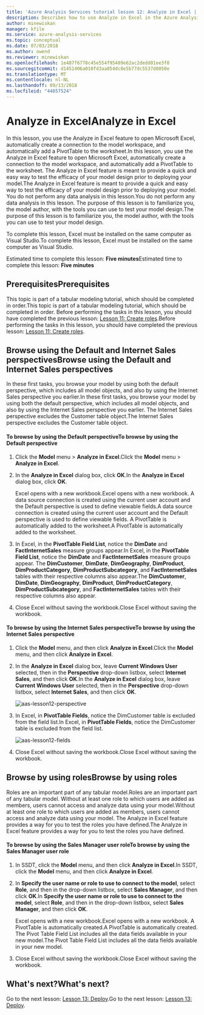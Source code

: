 ```yaml
---
title: 'Azure Analysis Services tutorial lesson 12: Analyze in Excel | Microsoft Docs'
description: Describes how to use Analyze in Excel in the Azure Analysis Services tutorial project.
author: minewiskan
manager: kfile
ms.service: azure-analysis-services
ms.topic: conceptual
ms.date: 07/03/2018
ms.author: owend
ms.reviewer: minewiskan
ms.openlocfilehash: 1e487f6778c45e554f95489e62ac2dedd01ee3f0
ms.sourcegitcommit: d1451406a010fd3aa854dc8e5b77dc5537d8050e
ms.translationtype: MT
ms.contentlocale: nl-NL
ms.lasthandoff: 09/13/2018
ms.locfileid: "44857524"
---
```

# <a name="analyze-in-excel"></a><span data-ttu-id="ee378-103">Analyze in Excel</span><span class="sxs-lookup"><span data-stu-id="ee378-103">Analyze in Excel</span></span>

<span data-ttu-id="ee378-104">In this lesson, you use the Analyze in Excel feature to open Microsoft Excel, automatically create a connection to the model workspace, and automatically add a PivotTable to the worksheet.</span><span class="sxs-lookup"><span data-stu-id="ee378-104">In this lesson, you use the Analyze in Excel feature to open Microsoft Excel, automatically create a connection to the model workspace, and automatically add a PivotTable to the worksheet.</span></span> <span data-ttu-id="ee378-105">The Analyze in Excel feature is meant to provide a quick and easy way to test the efficacy of your model design prior to deploying your model.</span><span class="sxs-lookup"><span data-stu-id="ee378-105">The Analyze in Excel feature is meant to provide a quick and easy way to test the efficacy of your model design prior to deploying your model.</span></span> <span data-ttu-id="ee378-106">You do not perform any data analysis in this lesson.</span><span class="sxs-lookup"><span data-stu-id="ee378-106">You do not perform any data analysis in this lesson.</span></span> <span data-ttu-id="ee378-107">The purpose of this lesson is to familiarize you, the model author, with the tools you can use to test your model design.</span><span class="sxs-lookup"><span data-stu-id="ee378-107">The purpose of this lesson is to familiarize you, the model author, with the tools you can use to test your model design.</span></span>   
  
<span data-ttu-id="ee378-108">To complete this lesson, Excel must be installed on the same computer as Visual Studio.</span><span class="sxs-lookup"><span data-stu-id="ee378-108">To complete this lesson, Excel must be installed on the same computer as Visual Studio.</span></span>
  
<span data-ttu-id="ee378-109">Estimated time to complete this lesson: **Five minutes**</span><span class="sxs-lookup"><span data-stu-id="ee378-109">Estimated time to complete this lesson: **Five minutes**</span></span>  
  
## <a name="prerequisites"></a><span data-ttu-id="ee378-110">Prerequisites</span><span class="sxs-lookup"><span data-stu-id="ee378-110">Prerequisites</span></span>  
<span data-ttu-id="ee378-111">This topic is part of a tabular modeling tutorial, which should be completed in order.</span><span class="sxs-lookup"><span data-stu-id="ee378-111">This topic is part of a tabular modeling tutorial, which should be completed in order.</span></span> <span data-ttu-id="ee378-112">Before performing the tasks in this lesson, you should have completed the previous lesson: [Lesson 11: Create roles](../tutorials/aas-lesson-11-create-roles.md).</span><span class="sxs-lookup"><span data-stu-id="ee378-112">Before performing the tasks in this lesson, you should have completed the previous lesson: [Lesson 11: Create roles](../tutorials/aas-lesson-11-create-roles.md).</span></span>  
  
## <a name="browse-using-the-default-and-internet-sales-perspectives"></a><span data-ttu-id="ee378-113">Browse using the Default and Internet Sales perspectives</span><span class="sxs-lookup"><span data-stu-id="ee378-113">Browse using the Default and Internet Sales perspectives</span></span>  
<span data-ttu-id="ee378-114">In these first tasks, you browse your model by using both the default perspective, which includes all model objects, and also by using the Internet Sales perspective you earlier.</span><span class="sxs-lookup"><span data-stu-id="ee378-114">In these first tasks, you browse your model by using both the default perspective, which includes all model objects, and also by using the Internet Sales perspective you earlier.</span></span> <span data-ttu-id="ee378-115">The Internet Sales perspective excludes the Customer table object.</span><span class="sxs-lookup"><span data-stu-id="ee378-115">The Internet Sales perspective excludes the Customer table object.</span></span>  
  
#### <a name="to-browse-by-using-the-default-perspective"></a><span data-ttu-id="ee378-116">To browse by using the Default perspective</span><span class="sxs-lookup"><span data-stu-id="ee378-116">To browse by using the Default perspective</span></span>  
  
1.  <span data-ttu-id="ee378-117">Click the **Model** menu > **Analyze in Excel**.</span><span class="sxs-lookup"><span data-stu-id="ee378-117">Click the **Model** menu > **Analyze in Excel**.</span></span>  
  
2.  <span data-ttu-id="ee378-118">In the **Analyze in Excel** dialog box, click **OK**.</span><span class="sxs-lookup"><span data-stu-id="ee378-118">In the **Analyze in Excel** dialog box, click **OK**.</span></span>  
  
    <span data-ttu-id="ee378-119">Excel opens with a new workbook.</span><span class="sxs-lookup"><span data-stu-id="ee378-119">Excel opens with a new workbook.</span></span> <span data-ttu-id="ee378-120">A data source connection is created using the current user account and the Default perspective is used to define viewable fields.</span><span class="sxs-lookup"><span data-stu-id="ee378-120">A data source connection is created using the current user account and the Default perspective is used to define viewable fields.</span></span> <span data-ttu-id="ee378-121">A PivotTable is automatically added to the worksheet.</span><span class="sxs-lookup"><span data-stu-id="ee378-121">A PivotTable is automatically added to the worksheet.</span></span>  
  
3.  <span data-ttu-id="ee378-122">In Excel, in the **PivotTable Field List**, notice the **DimDate** and **FactInternetSales** measure groups appear.</span><span class="sxs-lookup"><span data-stu-id="ee378-122">In Excel, in the **PivotTable Field List**, notice the **DimDate** and **FactInternetSales** measure groups appear.</span></span> <span data-ttu-id="ee378-123">The **DimCustomer**, **DimDate**, **DimGeography**, **DimProduct**, **DimProductCategory**, **DimProductSubcategory**, and **FactInternetSales** tables with their respective columns also appear.</span><span class="sxs-lookup"><span data-stu-id="ee378-123">The **DimCustomer**, **DimDate**, **DimGeography**, **DimProduct**, **DimProductCategory**, **DimProductSubcategory**, and **FactInternetSales** tables with their respective columns also appear.</span></span>  
  
4.  <span data-ttu-id="ee378-124">Close Excel without saving the workbook.</span><span class="sxs-lookup"><span data-stu-id="ee378-124">Close Excel without saving the workbook.</span></span>  
  
#### <a name="to-browse-by-using-the-internet-sales-perspective"></a><span data-ttu-id="ee378-125">To browse by using the Internet Sales perspective</span><span class="sxs-lookup"><span data-stu-id="ee378-125">To browse by using the Internet Sales perspective</span></span>  
  
1.  <span data-ttu-id="ee378-126">Click the **Model** menu, and then click **Analyze in Excel**.</span><span class="sxs-lookup"><span data-stu-id="ee378-126">Click the **Model** menu, and then click **Analyze in Excel**.</span></span>  
  
2.  <span data-ttu-id="ee378-127">In the **Analyze in Excel** dialog box, leave **Current Windows User** selected, then in the **Perspective** drop-down listbox, select **Internet Sales**, and then click **OK**.</span><span class="sxs-lookup"><span data-stu-id="ee378-127">In the **Analyze in Excel** dialog box, leave **Current Windows User** selected, then in the **Perspective** drop-down listbox, select **Internet Sales**, and then click **OK**.</span></span> 
    
    ![aas-lesson12-perspective](../tutorials/media/aas-lesson12-perspective.png)
    
3.  <span data-ttu-id="ee378-129">In Excel, in **PivotTable Fields**, notice the DimCustomer table is excluded from the field list.</span><span class="sxs-lookup"><span data-stu-id="ee378-129">In Excel, in **PivotTable Fields**, notice the DimCustomer table is excluded from the field list.</span></span>  
    
    ![aas-lesson12-fields](../tutorials/media/aas-lesson12-fields.png)
    
4.  <span data-ttu-id="ee378-131">Close Excel without saving the workbook.</span><span class="sxs-lookup"><span data-stu-id="ee378-131">Close Excel without saving the workbook.</span></span>  
  
## <a name="browse-by-using-roles"></a><span data-ttu-id="ee378-132">Browse by using roles</span><span class="sxs-lookup"><span data-stu-id="ee378-132">Browse by using roles</span></span>  
<span data-ttu-id="ee378-133">Roles are an important part of any tabular model.</span><span class="sxs-lookup"><span data-stu-id="ee378-133">Roles are an important part of any tabular model.</span></span> <span data-ttu-id="ee378-134">Without at least one role to which users are added as members, users cannot access and analyze data using your model.</span><span class="sxs-lookup"><span data-stu-id="ee378-134">Without at least one role to which users are added as members, users cannot access and analyze data using your model.</span></span> <span data-ttu-id="ee378-135">The Analyze in Excel feature provides a way for you to test the roles you have defined.</span><span class="sxs-lookup"><span data-stu-id="ee378-135">The Analyze in Excel feature provides a way for you to test the roles you have defined.</span></span>  
  
#### <a name="to-browse-by-using-the-sales-manager-user-role"></a><span data-ttu-id="ee378-136">To browse by using the Sales Manager user role</span><span class="sxs-lookup"><span data-stu-id="ee378-136">To browse by using the Sales Manager user role</span></span>  
  
1.  <span data-ttu-id="ee378-137">In SSDT, click the **Model** menu, and then click **Analyze in Excel**.</span><span class="sxs-lookup"><span data-stu-id="ee378-137">In SSDT, click the **Model** menu, and then click **Analyze in Excel**.</span></span>  
  
2.  <span data-ttu-id="ee378-138">In **Specify the user name or role to use to connect to the model**, select **Role**, and then in the drop-down listbox, select **Sales Manager**, and then click **OK**.</span><span class="sxs-lookup"><span data-stu-id="ee378-138">In **Specify the user name or role to use to connect to the model**, select **Role**, and then in the drop-down listbox, select **Sales Manager**, and then click **OK**.</span></span>  
  
    <span data-ttu-id="ee378-139">Excel opens with a new workbook.</span><span class="sxs-lookup"><span data-stu-id="ee378-139">Excel opens with a new workbook.</span></span> <span data-ttu-id="ee378-140">A PivotTable is automatically created.</span><span class="sxs-lookup"><span data-stu-id="ee378-140">A PivotTable is automatically created.</span></span> <span data-ttu-id="ee378-141">The Pivot Table Field List includes all the data fields available in your new model.</span><span class="sxs-lookup"><span data-stu-id="ee378-141">The Pivot Table Field List includes all the data fields available in your new model.</span></span>  
      
3.  <span data-ttu-id="ee378-142">Close Excel without saving the workbook.</span><span class="sxs-lookup"><span data-stu-id="ee378-142">Close Excel without saving the workbook.</span></span>  
  
## <a name="whats-next"></a><span data-ttu-id="ee378-143">What's next?</span><span class="sxs-lookup"><span data-stu-id="ee378-143">What's next?</span></span>
<span data-ttu-id="ee378-144">Go to the next lesson: [Lesson 13: Deploy](../tutorials/aas-lesson-13-deploy.md).</span><span class="sxs-lookup"><span data-stu-id="ee378-144">Go to the next lesson: [Lesson 13: Deploy](../tutorials/aas-lesson-13-deploy.md).</span></span>

  
  
  
